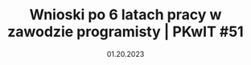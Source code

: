 ---
title: 'Wnioski po 6 latach pracy w zawodzie programisty | PKwIT #51'
description: "Opowiadam o swoich doświadczeniach po 6 latach pracy w zawodzie programisty. Rozmawiamy nie tylko o rozwoju umiejętności miękkich i technicznych, lecz także o błędach popełnianych w nauce programowania oraz na różnych etapach kariery, o porażkach czy zdrowiu."
date: '01.20.2023'
link: "https://youtu.be/XfPOqWPJrcU?si=h4gmSu4f7F2HyYow"
---